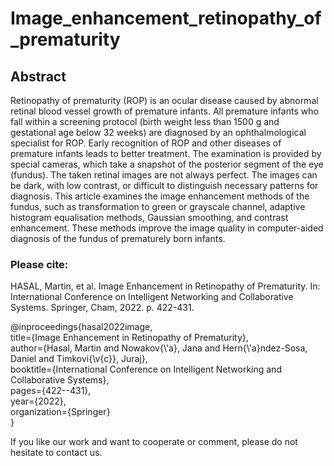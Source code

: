 # Image_enhancement_retinopathy_of_prematurity
## Abstract
Retinopathy of prematurity (ROP) is an ocular disease caused by abnormal retinal blood vessel growth of premature infants. All premature infants who fall within a screening protocol (birth weight less than 1500 g and gestational age below 32 weeks) are diagnosed by an ophthalmological specialist for ROP. Early recognition of ROP and other diseases of premature infants leads to better treatment. The examination is provided by special cameras, which take a snapshot of the posterior segment of the eye (fundus). The taken retinal images are not always perfect. The images can be dark, with low contrast, or difficult to distinguish necessary patterns for diagnosis. This article examines the image enhancement methods of the fundus, such as transformation to green or grayscale channel, adaptive histogram equalisation methods, Gaussian smoothing, and contrast enhancement. These methods improve the image quality in computer-aided diagnosis of the fundus of prematurely born infants.

### Please cite:

HASAL, Martin, et al. Image Enhancement in Retinopathy of Prematurity. In: International Conference on Intelligent Networking and Collaborative Systems. Springer, Cham, 2022. p. 422-431.

<div>@inproceedings{hasal2022image,</div>
  <div>title={Image Enhancement in Retinopathy of Prematurity},</div>
  <div>author={Hasal, Martin and Nowakov{\'a}, Jana and Hern{\'a}ndez-Sosa, Daniel and Timkovi{\v{c}}, Juraj},</div>
  <div>booktitle={International Conference on Intelligent Networking and Collaborative Systems},</div>
  <div>pages={422--431},</div>
  <div>year={2022},</div>  
  <div>organization={Springer}</div>
<div>}</div>


If you like our work and want to cooperate or comment, please do not hesitate to contact us.
